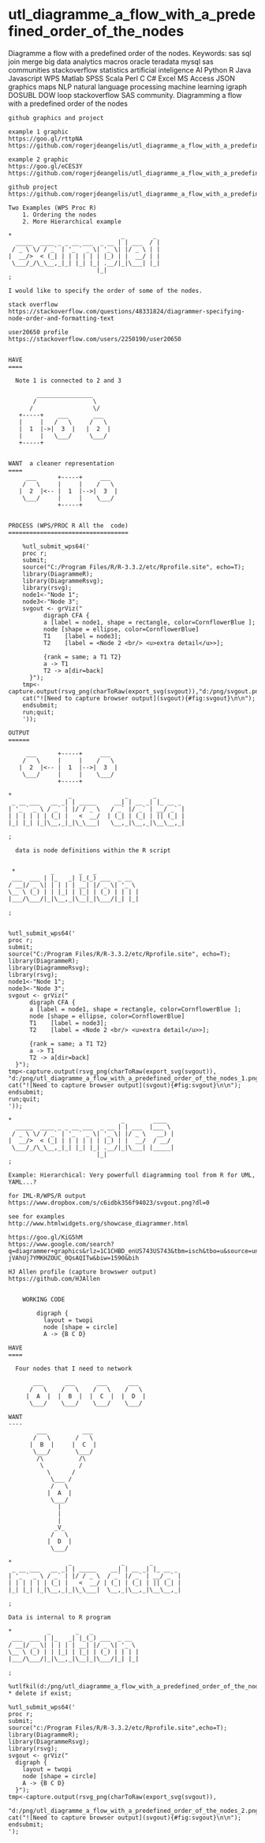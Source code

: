 # utl_diagramme_a_flow_with_a_predefined_order_of_the_nodes
Diagramme a flow with a predefined order of the nodes. Keywords: sas sql join merge big data analytics macros oracle teradata mysql sas communities stackoverflow statistics artificial inteligence AI Python R Java Javascript WPS Matlab SPSS Scala Perl C C# Excel MS Access JSON graphics maps NLP natural language processing machine learning igraph DOSUBL DOW loop stackoverflow SAS community.
    Diagramming a flow with a predefined order of the nodes

    github graphics and project

    example 1 graphic
    https://goo.gl/rttpNA
    https://github.com/rogerjdeangelis/utl_diagramme_a_flow_with_a_predefined_order_of_the_nodes/blob/master/utl_diagramme_a_flow_with_a_predefined_order_of_the_nodes_1.

    example 2 graphic
    https://goo.gl/eCES3Y
    https://github.com/rogerjdeangelis/utl_diagramme_a_flow_with_a_predefined_order_of_the_nodes/blob/master/utl_diagramme_a_flow_with_a_predefined_order_of_the_nodes_2.

    github project
    https://github.com/rogerjdeangelis/utl_diagramme_a_flow_with_a_predefined_order_of_the_nodes

    Two Examples (WPS Proc R)
        1. Ordering the nodes
        2. More Hierarchical example

    *                               _        _
      _____  ____ _ _ __ ___  _ __ | | ___  / |
     / _ \ \/ / _` | '_ ` _ \| '_ \| |/ _ \ | |
    |  __/>  < (_| | | | | | | |_) | |  __/ | |
     \___/_/\_\__,_|_| |_| |_| .__/|_|\___| |_|
                             |_|
    ;

    I would like to specify the order of some of the nodes.

    stack overflow
    https://stackoverflow.com/questions/48331824/diagrammer-specifying-node-order-and-formatting-text

    user20650 profile
    https://stackoverflow.com/users/2250190/user20650


    HAVE
    ====

      Note 1 is connected to 2 and 3

            ________________
           /                \
          /                 \/
       +-----+    ___       ___
       |     |   /   \     /   \
       |  1  |->|  3  |   |  2  |
       |     |   \___/     \___/
       +-----+


    WANT  a cleaner representation
    ====
         ___      +-----+     ___
        /   \     |     |    /   \
       |  2  |<-- |  1  |-->|  3  |
        \___/     |     |    \___/
                  +-----+


    PROCESS (WPS/PROC R All the  code)
    ==================================

        %utl_submit_wps64('
        proc r;
        submit;
        source("C:/Program Files/R/R-3.3.2/etc/Rprofile.site", echo=T);
        library(DiagrammeR);
        library(DiagrammeRsvg);
        library(rsvg);
        node1<-"Node 1";
        node3<-"Node 3";
        svgout <- grViz("
              digraph CFA {
              a [label = node1, shape = rectangle, color=CornflowerBlue ];
              node [shape = ellipse, color=CornflowerBlue]
              T1    [label = node3];
              T2    [label = <Node 2 <br/> <u>extra detail</u>>];

              {rank = same; a T1 T2}
              a -> T1
              T2 -> a[dir=back]
          }");
        tmp<-capture.output(rsvg_png(charToRaw(export_svg(svgout)),"d:/png/svgout.png"));
        cat("![Need to capture browser output](svgout){#fig:svgout}\n\n");
        endsubmit;
        run;quit;
        '));

    OUTPUT
    ======

         ___      +-----+     ___
        /   \     |     |    /   \
       |  2  |<-- |  1  |-->|  3  |
        \___/     |     |    \___/
                  +-----+

    *                _               _       _
     _ __ ___   __ _| | _____     __| | __ _| |_ __ _
    | '_ ` _ \ / _` | |/ / _ \   / _` |/ _` | __/ _` |
    | | | | | | (_| |   <  __/  | (_| | (_| | || (_| |
    |_| |_| |_|\__,_|_|\_\___|   \__,_|\__,_|\__\__,_|

    ;

      data is node definitions within the R script


     *          _       _   _
     ___  ___ | |_   _| |_(_) ___  _ __
    / __|/ _ \| | | | | __| |/ _ \| '_ \
    \__ \ (_) | | |_| | |_| | (_) | | | |
    |___/\___/|_|\__,_|\__|_|\___/|_| |_|

    ;


    %utl_submit_wps64('
    proc r;
    submit;
    source("C:/Program Files/R/R-3.3.2/etc/Rprofile.site", echo=T);
    library(DiagrammeR);
    library(DiagrammeRsvg);
    library(rsvg);
    node1<-"Node 1";
    node3<-"Node 3";
    svgout <- grViz("
          digraph CFA {
          a [label = node1, shape = rectangle, color=CornflowerBlue ];
          node [shape = ellipse, color=CornflowerBlue]
          T1    [label = node3];
          T2    [label = <Node 2 <br/> <u>extra detail</u>>];

          {rank = same; a T1 T2}
          a -> T1
          T2 -> a[dir=back]
      }");
    tmp<-capture.output(rsvg_png(charToRaw(export_svg(svgout)),
    "d:/png/utl_diagramme_a_flow_with_a_predefined_order_of_the_nodes_1.png"));
    cat("![Need to capture browser output](svgout){#fig:svgout}\n\n");
    endsubmit;
    run;quit;
    '));

    *                               _        ____
      _____  ____ _ _ __ ___  _ __ | | ___  |___ \
     / _ \ \/ / _` | '_ ` _ \| '_ \| |/ _ \   __) |
    |  __/>  < (_| | | | | | | |_) | |  __/  / __/
     \___/_/\_\__,_|_| |_| |_| .__/|_|\___| |_____|
                             |_|
    ;

    Example: Hierarchical: Very powerfull diagramming tool from R for UML, YAML...?

    for IML-R/WPS/R output
    https://www.dropbox.com/s/c6idbk356f94023/svgout.png?dl=0

    see for examples
    http://www.htmlwidgets.org/showcase_diagrammer.html

    https://goo.gl/KiG5hM
    https://www.google.com/search?q=diagrammer+graphics&rlz=1C1CHBD_enUS743US743&tbm=isch&tbo=u&source=univ&sa=X&ved=0ahUKEwjnraGIs-jVAhUj7YMKHZOUC_0QsAQITw&biw=1590&bih

    HJ Allen profile (capture browswer output)
    https://github.com/HJAllen


        WORKING CODE

            digraph {
              layout = twopi
              node [shape = circle]
              A -> {B C D}

    HAVE
    ====

      Four nodes that I need to network

           ___      ___      ___      ___
          /   \    /   \    /   \    /   \
         |  A  |  |  B  |  |  C  |  |  D  |
          \___/    \___/    \___/    \___/

    WANT
    ----
            ___          ___
           /   \       /   \
          |  B  |     |  C  |
           \___/       \___/
            /\          /\
             \          /
               \      /
                \___ /
                /   \
               |  A  |
                \___/
                  |
                  |
                  |
                 _V_
                /   \
               |  D  |
                \___/

    *                _              _       _
     _ __ ___   __ _| | _____    __| | __ _| |_ __ _
    | '_ ` _ \ / _` | |/ / _ \  / _` |/ _` | __/ _` |
    | | | | | | (_| |   <  __/ | (_| | (_| | || (_| |
    |_| |_| |_|\__,_|_|\_\___|  \__,_|\__,_|\__\__,_|

    ;

    Data is internal to R program

    *          _       _   _
     ___  ___ | |_   _| |_(_) ___  _ __
    / __|/ _ \| | | | | __| |/ _ \| '_ \
    \__ \ (_) | | |_| | |_| | (_) | | | |
    |___/\___/|_|\__,_|\__|_|\___/|_| |_|

    ;

    %utlfkil(d:/png/utl_diagramme_a_flow_with_a_predefined_order_of_the_nodes_2.png); * delete if exist;

    %utl_submit_wps64('
    proc r;
    submit;
    source("c:/Program Files/R/R-3.3.2/etc/Rprofile.site",echo=T);
    library(DiagrammeR);
    library(DiagrammeRsvg);
    library(rsvg);
    svgout <- grViz("
      digraph {
        layout = twopi
        node [shape = circle]
        A -> {B C D}
      }");
    tmp<-capture.output(rsvg_png(charToRaw(export_svg(svgout)),
      "d:/png/utl_diagramme_a_flow_with_a_predefined_order_of_the_nodes_2.png"));
    cat("![Need to capture browser output](svgout){#fig:svgout}\n\n");
    endsubmit;
    ');
